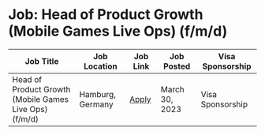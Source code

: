 # Job: Head of Product Growth (Mobile Games Live Ops) (f/m/d)

| Job Title | Job Location | Job Link | Job Posted | Visa Sponsorship |
| --- | --- | --- | --- | --- |
| Head of Product Growth (Mobile Games Live Ops) (f/m/d) | Hamburg, Germany | [Apply](https://sunday.gg/jobs/?j_id=dfa8e044-0f61-4922-aabd-ec79f77cdc42) | March 30, 2023 | Visa Sponsorship |
